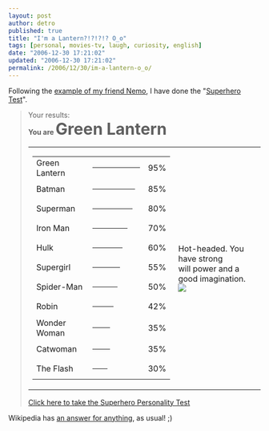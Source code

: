 ```yaml
---
layout: post
author: detro
published: true
title: "I'm a Lantern?!?!?!? O_o"
tags: [personal, movies-tv, laugh, curiosity, english]
date: "2006-12-30 17:21:02"
updated: "2006-12-30 17:21:02"
permalink: /2006/12/30/im-a-lantern-o_o/
---
```


Following the <a href="http://blog.neminis.org/scroprite-il-supereroe-che-e-in-voi.html">example of my friend Nemo</a>, I have done the "<a href="http://www.thesuperheroquiz.com/">Superhero Test</a>".

<blockquote>Your results:<br /><b>You are <font SIZE=6>Green Lantern</font></b>
<table><tr><td><table><tr><td>Green Lantern</td>
<td><hr ALIGN=LEFT NOSHADE SIZE=4 WIDTH=95/></td><td> 95%</td>
</tr><tr><td>Batman</td>
<td><hr ALIGN=LEFT NOSHADE SIZE=4 WIDTH=85/></td><td> 85%</td>
</tr><tr><td>Superman</td>
<td><hr ALIGN=LEFT NOSHADE SIZE=4 WIDTH=80/></td><td> 80%</td>
</tr><tr><td>Iron Man</td>
<td><hr ALIGN=LEFT NOSHADE SIZE=4 WIDTH=70/></td><td> 70%</td>
</tr><tr><td>Hulk</td>
<td><hr ALIGN=LEFT NOSHADE SIZE=4 WIDTH=60/></td><td> 60%</td>
</tr><tr><td>Supergirl</td>
<td><hr ALIGN=LEFT NOSHADE SIZE=4 WIDTH=55/></td><td> 55%</td>
</tr><tr><td>Spider-Man</td>
<td><hr ALIGN=LEFT NOSHADE SIZE=4 WIDTH=50/></td><td> 50%</td>
</tr><tr><td>Robin</td>
<td><hr ALIGN=LEFT NOSHADE SIZE=4 WIDTH=42/></td><td> 42%</td>
</tr><tr><td>Wonder Woman</td>
<td><hr ALIGN=LEFT NOSHADE SIZE=4 WIDTH=35/></td><td> 35%</td>
</tr><tr><td>Catwoman</td>
<td><hr ALIGN=LEFT NOSHADE SIZE=4 WIDTH=35/></td><td> 35%</td>
</tr><tr><td>The Flash</td>
<td><hr ALIGN=LEFT NOSHADE SIZE=4 WIDTH=30/></td><td> 30%</td>
</tr></table></td>
<td>Hot-headed.  You have strong <br />will power and a good imagination.<br />
<img SRC="http://www.thesuperheroquiz.com/pics/lantern2.jpg"/></td>
</tr></table><a HREF="http://www.thesuperheroquiz.com/">
Click here to take the Superhero Personality Test</a><br /></blockquote>

Wikipedia has <a href="http://en.wikipedia.org/wiki/Green_Lantern">an answer for anything</a>, as usual! ;)
